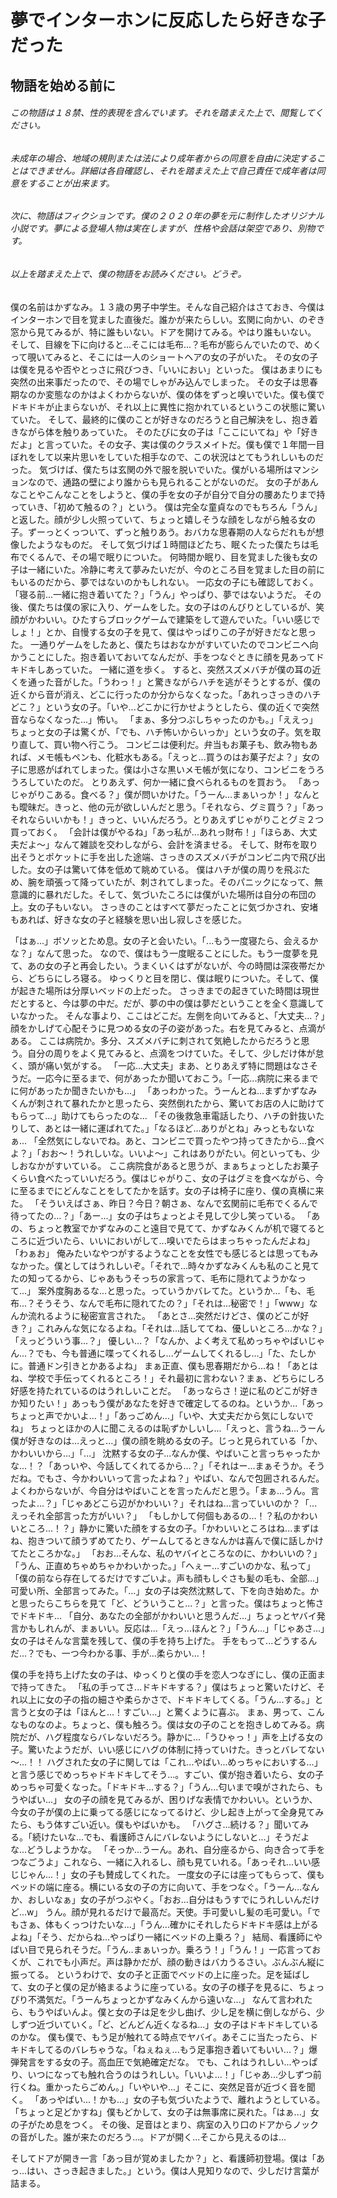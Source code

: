 # 夢でインターホンに反応したら好きな子だった
## 物語を始める前に
###### この物語は１８禁、性的表現を含んでいます。それを踏まえた上で、閲覧してください。
###### 未成年の場合、地域の規則または法により成年者からの同意を自由に決定することはできません。詳細は各自確認し、それを踏まえた上で自己責任で成年者は同意をすることが出来ます。
###### 次に、物語はフィクションです。僕の２０２０年の夢を元に制作したオリジナル小説です。夢による登場人物は実在しますが、性格や会話は架空であり、別物です。
###### 以上を踏まえた上で、僕の物語をお読みください。どうぞ。

僕の名前はかずなみ。１３歳の男子中学生。そんな自己紹介はさておき、今僕はインターホンで目を覚ました直後だ。誰かが来たらしい。玄関に向かい、のぞき窓から見てみるが、特に誰もいない。ドアを開けてみる。やはり誰もいない。
そして、目線を下に向けると...そこには毛布...？毛布が膨らんでいたので、めくって覗いてみると、そこには一人のショートヘアの女の子がいた。
その女の子は僕を見るや否やとっさに飛びつき、「いいにおい」といった。
僕はあまりにも突然の出来事だったので、その場でしゃがみ込んでしまった。
その女子は思春期なのか変態なのかはよくわからないが、僕の体をずっと嗅いでいた。僕も僕でドキドキが止まらないが、それ以上に異性に抱かれているというこの状態に驚いていた。
そして、最終的に僕のことが好きなのだろうと自己解決をし、抱き着きながら体を触りあっていた。
そのたびに女の子は「ここにいてね」や「好きだよ」と言っていた。その女子、実は僕のクラスメイトだ。僕も僕で１年間一目ぼれをして以来片思いをしていた相手なので、この状況はとてもうれしいものだった。
気づけば、僕たちは玄関の外で服を脱いでいた。僕がいる場所はマンションなので、通路の壁により誰からも見られることがないのだ。
女の子があんなことやこんなことをしようと、僕の手を女の子が自分で自分の腰あたりまで持っていき、「初めて触るの？」という。
僕は完全な童貞なのでもちろん「うん」と返した。顔が少し火照っていて、ちょっと嬉しそうな顔をしながら触る女の子。ずーっとくっついて、ずっと触りあう。おバカな思春期の人ならだれもが想像したようなものだ。
そして気づけば１時間ほどたち、眠くたった僕たちは毛布でくるんで、その場で眠りについた。
何時間か眠り、目を覚ました後も女の子は一緒にいた。冷静に考えて夢みたいだが、今のところ目を覚ました目の前にもいるのだから、夢ではないのかもしれない。
一応女の子にも確認しておく。「寝る前...一緒に抱き着いてた？」「うん」やっぱり、夢ではないようだ。
その後、僕たちは僕の家に入り、ゲームをした。女の子はのんびりとしているが、笑顔がかわいい。ひたすらブロックゲームで建築をして遊んでいた。「いい感じでしょ！」とか、自慢する女の子を見て、僕はやっぱりこの子が好きだなと思った。
一通りゲームをしたあと、僕たちはおなかがすいていたのでコンビニへ向かうことにした。抱き着いておいてなんだが、手をつなぐときに顔を見あってドキドキしあっていた。
一緒に道を歩く。
すると、突然スズメバチが僕の耳の近くを通った音がした。「うわっ！」と驚きながらハチを逃がそうとするが、僕の近くから音が消え、どこに行ったのか分からなくなった。「あれっさっきのハチどこ？」という女の子。「いや...どこかに行かせようとしたら、僕の近くで突然音ならなくなった...」怖い。
「まぁ、多分つぶしちゃったのかも。」「ええっ」ちょっと女の子は驚くが、「でも、ハチ怖いからいっか」という女の子。気を取り直して、買い物へ行こう。
コンビニは便利だ。弁当もお菓子も、飲み物もあれば、メモ帳もペンも、化粧水もある。「えっと...買うのはお菓子だよ？」女の子に思惑がばれてしまった。僕は小さな黒いメモ帳が気になり、コンビニをうろうろしていたのだ。
とりあえず、何か一緒に食べられるものを買おう。
「あっじゃがりこある。食べる？」僕が問いかけた。「うーん...まぁいっか！」なんとも曖昧だ。きっと、他の元が欲しいんだと思う。「それなら、グミ買う？」「あっそれならいいかも！」きっと、いいんだろう。とりあえずじゃがりことグミ２つ買っておく。
「会計は僕がやるね」「あっ私が...あれっ財布！」「ほらあ、大丈夫だよ～」なんて雑談を交わしながら、会計を済ませる。
そして、財布を取り出そうとポケットに手を出した途端、さっきのスズメバチがコンビニ内で飛び出した。女の子は驚いて体を低めて眺めている。
僕はハチが僕の周りを飛ぶため、腕を頑張って降っていたが、刺されてしまった。そのパニックになって、無意識的に暴れだした。そして、気づいたころには僕がいた場所は自分の布団の上。女の子もいない。
さっきのことはすべて夢だったことに気づかされ、安堵もあれば、好きな女の子と経験を思い出し寂しさを感じた。

「はぁ...」ボソッとため息。女の子と会いたい。「...もう一度寝たら、会えるかな？」なんて思った。
なので、僕はもう一度眠ることにした。もう一度夢を見て、あの女の子と再会したい。うまくいくはずがないが、今の時間は深夜帯だから、どちらにしろ寝る。
ゆっくりと目を閉じ、僕は眠りについた。そして、僕が起きた場所は分厚いベッドの上だった。
さっきまでの起きていた時間は現世だとすると、今は夢の中だ。だが、夢の中の僕は夢だということを全く意識していなかった。
そんな事より、ここはどこだ。左側を向いてみると、「大丈夫...？」顔をかしげて心配そうに見つめる女の子の姿があった。右を見てみると、点滴がある。
ここは病院か。多分、スズメバチに刺されて気絶したからだろうと思う。自分の周りをよく見てみると、点滴をつけていた。そして、少しだけ体が怠く、頭が痛い気がする。
「一応...大丈夫」まあ、とりあえず特に問題はなさそうだ。一応今に至るまで、何があったか聞いておこう。「一応...病院に来るまでに何があったか聞きたいかも...」
「あっわかった。うーんとね...まずかずなみくんが刺されて暴れたかと思ったら、突然倒れたから、驚いてお店の人に助けてもらって...」助けてもらったのな...
「その後救急車電話したり、ハチの針抜いたりして、あとは一緒に運ばれてた。」「なるほど...ありがとね」みっともないなぁ...
「全然気にしないでね。あと、コンビニで買ったやつ持ってきたから...食べよ？」「おお～！うれしいな。いいよ～」これはありがたい。何といっても、少しおなかがすいている。
ここ病院食があると思うが、まぁちょっとしたお菓子くらい食べたっていいだろう。僕はじゃがりこ、女の子はグミを食べながら、今に至るまでにどんなことをしてたかを話す。女の子は椅子に座り、僕の真横に来た。
「そういえばさぁ、昨日？今日？朝さぁ、なんで玄関前に毛布でくるんで待ってたの...？」「あー...」女の子はちょっとよそ見して少し笑っている。
「あの、ちょっと教室でかずなみのこと遠目で見てて、かずなみくんが机で寝てるところに近づいたら、いいにおいがして...嗅いでたらはまっちゃったんだよね」「わぁお」
俺みたいなやつがするようなことを女性でも感じるとは思ってもみなかった。僕としてはうれしいぞ。「それで...時々かずなみくんも私のこと見てたの知ってるから、じゃあもうそっちの家言って、毛布に隠れてようかなって...」
案外度胸あるな...と思った。っていうかバレてた。というか...「も、毛布...？そうそう、なんで毛布に隠れてたの？」「それは...秘密で！」「www」なんか流れるように秘密宣言された。
「あとさ...突然だけどさ、僕のどこが好き？」これみんな気になるよね。「それは...話しててね、優しいところ...かな？」「えっどういう事...？」
優しい...？「なんか、よく考えて私めっちゃやばいじゃん...？でも、今も普通に喋ってくれるし...ゲームしてくれるし...」「た、たしかに。普通ドン引きとかあるよね」
まぁ正直、僕も思春期だから...ね！「あとはね、学校で手伝ってくれるところ！」それ最初に言わない？まぁ、どちらにしろ好感を持たれているのはうれしいことだ。
「あっならさ！逆に私のどこが好きか知りたい！」あっもう僕があなたを好きで確定してるのね。というか...「あっちょっと声でかいよ...！」「あっごめん...」「いや、大丈夫だから気にしないでね」
ちょっとほかの人に聞こえるのは恥ずかしいし...「えっと、言うね...うーん僕が好きなのは...えっと...」僕の顔を眺める女の子。じっと見られている「か、かわいいから...」「...」
沈黙する女の子...なんか僕、やばいこと言っちゃったかな...！？「あっいや、今話してくれてるから...？」「それはー...まぁそうか。そうだね。でもさ、今かわいいって言ったよね？」やばい、なんで包囲されるんだ。
よくわからないが、今自分はやばいことを言ったんだと思う。「まぁ...うん。言ったよ...？」「じゃあどこら辺がかわいい？」それはね...言っていいのか？「...えっそれ全部言った方がいい？」
「もしかして何個もあるの...！？私のかわいいところ...！？」静かに驚いた顔をする女の子。「かわいいところはね...まずはね、抱きついて顔うずめてたり、ゲームしてるときなんかは喜んで僕に話しかけてたところかな。」
「おお...そんな、私のヤバイところなのに、かわいいの？」「うん、正直めちゃめちゃかわいかった。」「へぇー...すごいのかな、私って」「僕の前なら存在してるだけですごいよ。声も顔もしぐさも髪の毛も、全部...」
可愛い所、全部言ってみた。「...」女の子は突然沈黙して、下を向き始めた。かと思ったらこちらを見て「ど、どういうこと...？」と言った。僕はちょっと怖さでドキドキ...
「自分、あなたの全部がかわいいと思うんだ...」ちょっとヤバイ発言かもしれんが、まぁいい。反応は...「えっ...ほんと？」「うん...」「じゃあさ...」女の子はそんな言葉を残して、僕の手を持ち上げた。
手をもって...どうするんだ...？でも、一つ今わかる事、手が...柔らかい...！

僕の手を持ち上げた女の子は、ゆっくりと僕の手を恋人つなぎにし、僕の正面まで持ってきた。
「私の手ってさ...ドキドキする？」僕はちょっと驚いたけど、それ以上に女の子の指の細さや柔らかさで、ドキドキしてくる。「うん...する。」と言うと女の子は「ほんと...！すごい...」と驚くように喜ぶ。
まぁ、男って、こんなものなのよ。ちょっと、僕も触ろう。僕は女の子のことを抱きしめてみる。病院だが、ハグ程度ならバレないだろう。静かに...「うひゃっ！」声を上げる女の子。驚いたようだが、いい感じにハグの体制に持っていけた。きっとバレてない～...！！
ハグされた女の子に関しては「これ...やばい...めっちゃにおいする...」と言う感じでめっちゃドキドキしてそう...。すごい、僕が抱き着いたら、女の子めっちゃ可愛くなった。「ドキドキ...する？」「うん...匂いまで嗅がされたら、もうやばい...」
女の子の顔を見てみるが、困りげな表情でかわいい。というか、今女の子が僕の上に乗ってる感じになってるけど、少し起き上がって全身見てみたら、もう体すごい近い。僕もやばいかも。
「ハグさ...続ける？」聞いてみる。「続けたいな...でも、看護師さんにバレないようにしないと...」そうだよな...どうしようかな。
「そっか...うーん。あれ、自分座るから、向き合って手をつなごうよ」これなら、一緒に入れるし、顔も見ていれる。「あっそれ...いい感じじゃん...！」女の子も賛成してくれた。
一度女の子には座ってもらって、僕もベッドの端に座る。横にいる女の子の方に向いて、手をつなぐ。「うーん...なんか、おしいなぁ」女の子がつぶやく。「おお...自分はもうすでにうれしいんだけど...w」
うん。顔が見れるだけで最高だ。天使。手可愛いし髪の毛可愛い。「でもさぁ、体もくっつけたいな...」「うん...確かにそれしたらドキドキ感は上がるよね」「そう、だからね...やっぱり一緒にベッドの上乗ろ？」
結局、看護師にやばい目で見られそうだ。「うん..まぁいっか。乗ろう！」「うん！」一応言っておくが、これでも小声だ。声は静かだが、顔の動きはバカうるさい。ぶんぶん縦に振ってる。
というわけで、女の子と正面でベッドの上に座った。足を延ばして、女の子と僕の足が絡まるように座っている。女の子の様子を見るに、ちょっぴり不満気だ。「うーんちょっとかずなみくんから遠いな...」
なんて言われたら、もうやばいんよ。僕と女の子は足を少し曲げ、少し足を横に倒しながら、少しずつ近づいていく。「ど、どんどん近くなるね...」女の子はドキドキしているのかな。
僕も僕で、もう足が触れてる時点でヤバイ。あそこに当たったら、ドキドキしてるのバレちゃうな。「ねぇねぇ...もう足事抱き着いてもいい...？」爆弾発言をする女の子。高血圧で気絶確定だな。
でも、これはうれしい...やっぱり、いつになっても触れ合うのはうれしい。「いいよ...！」「じゃあ...少しずつ前行くね。重かったらごめん。」「いやいや...」そこに、突然足音が近づく音を聞く。
「あっやばい...！かも...」女の子も気づいたようで、離れようとしている。「ちょっと足どかすね」僕もどかして、女の子は無事席に戻れた。「はぁ...」女の子がため息をつく。
その後、足音はとまり、病室の入り口のドアからノックの音がした。誰が来たのだろう...。ドアが開く...そこから見えるのは...

そしてドアが開き一言「あっ目が覚めましたか？」と、看護師初登場。僕は「あっ...はい、さっき起きました。」という。僕は人見知りなので、少しだけ言葉が詰まる。
